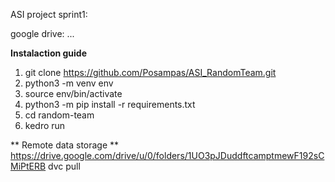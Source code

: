 ASI project sprint1:

google drive: ...


**Instalaction guide**

1. git clone https://github.com/Posampas/ASI_RandomTeam.git
2. python3 -m venv env
3. source env/bin/activate
4. python3 -m pip install -r requirements.txt
5. cd random-team
6. kedro run


** Remote data storage **
https://drive.google.com/drive/u/0/folders/1UO3pJDuddftcamptmewF192sCMiPtERB
dvc pull 

